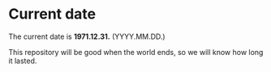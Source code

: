# Current date

The current date is **1971.12.31.** (YYYY.MM.DD.)

This repository will be good when the world ends, so we will know how long it lasted.